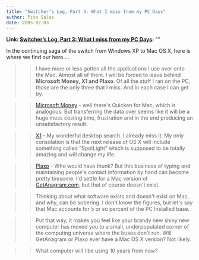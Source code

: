 ```yaml
---
title: "Switcher’s Log, Part 3: What I miss from my PC Days"
author: Pito Salas
date: 2005-02-03
---
```


**Link: [Switcher’s Log, Part 3: What I miss from my PC Days](None):** ""

In the continuing saga of the switch from Windows XP to Mac OS X, here is
where we find our hero….

>>

>> I have more or less gotten all the applications I use over onto the Mac.
Almost all of them. I will be forced to leave behind **Microsoft Money, X1 and
Plaxo**. Of all the stuff I ran on the PC, those are the only three that I
miss. And in each case I can get by.

>>

>> [Microsoft Money](<http://www.microsoft.com/money/default.mspx>) - well
there's Quicken for Mac, which is analogous. But transferring the data over
seems like it will be a huge mess costing time, frustration and in the end
producing an unsatisfactory result.

>>

>> [X1](<http://www.x1.com/>) - My wonderful desktop search. I already miss
it. My only consolation is that the next release of OS X will include
something called "SpotLight" which is supposed to be totally amazing and will
change my life.

>>

>> [Plaxo](<http://www.plaxo.com/>) - Who would have thunk? But this business
of typing and maintaining people's contact information by hand can become
pretty tiresome. I'd settle for a Mac version of[
GetAnagram.com](<http://getanagram.com/>), but that of course doesn't exist.

>>

>> Thinking about what software exists and doesn't exist on Mac, and why, can
be sobering. I don't know the figures, but let's say that Mac accounts for 5
or so percent of the PC Installed base.

>>

>> Put that way, it makes you feel like your brandy new shiny new computer has
moved you to a small, underpopulated corner of the computing universe where
the buses don't run. Will GetAnagram or Plaxo ever have a Mac OS X version?
Not likely.

>>

>> What computer will I be using 10 years from now?


